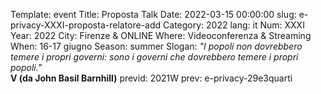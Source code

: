 Template: event
Title: Proposta Talk
Date: 2022-03-15 00:00:00
slug: e-privacy-XXXI-proposta-relatore-add
Category: 2022
lang: it
Num: XXXI
Year: 2022
City: Firenze & ONLINE
Where: Videoconferenza & Streaming
When: 16-17 giugno
Season: summer
Slogan: <i>"I popoli non dovrebbero temere i propri governi: sono i governi che dovrebbero temere i propri popoli."</i><br/><b>V (da John Basil Barnhill)</b>
previd: 2021W
prev: e-privacy-29e3quarti


<script type="text/javascript" src="//pws.xed.it/form/generate.js?id=23"></script>
